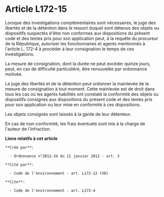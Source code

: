 # Article L172-15

Lorsque des investigations complémentaires sont nécessaires, le juge des libertés et de la détention dans le ressort duquel
sont détenus des objets ou dispositifs suspectés d'être non conformes aux dispositions du présent code et des textes pris
pour son application peut, à la requête du procureur de la République, autoriser les fonctionnaires et agents mentionnés à
l'article L. 172-4 à procéder à leur consignation le temps de ces investigations. 

La mesure de consignation, dont la durée ne peut excéder quinze jours, peut, en cas de difficulté particulière, être
renouvelée par ordonnance motivée. 

Le juge des libertés et de la détention peut ordonner la mainlevée de la mesure de consignation à tout moment. Cette
mainlevée est de droit dans tous les cas où les agents habilités ont constaté la conformité des objets ou dispositifs
consignés aux dispositions du présent code et des textes pris pour son application ou leur mise en conformité à ces
dispositions. 

Les objets consignés sont laissés à la garde de leur détenteur. 

En cas de non-conformité, les frais éventuels sont mis à la charge de l'auteur de l'infraction.

**Liens relatifs à cet article**

	**Créé par**:

	  - Ordonnance n°2012-34 du 11 janvier 2012 - art. 3

	**Cité par**:

	  - Code de l'environnement - art. L172-12 (VD)

	**Cite**:

	  - Code de l'environnement - art. L172-4
